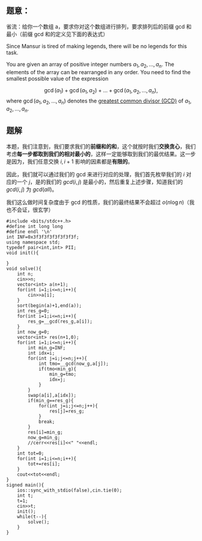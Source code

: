 ## 题意：
省流：给你一个数组 a，要求你对这个数组进行排列，要求排列后的前缀 gcd 和最小（前缀 gcd 和的定义见下面的表达式）


Since Mansur is tired of making legends, there will be no legends for this task.

You are given an array of positive integer numbers $a_1, a_2, \ldots, a_n$. The elements of the array can be rearranged in any order. You need to find the smallest possible value of the expression

$$
\gcd(a_1) + \gcd(a_1, a_2) + \ldots + \gcd(a_1, a_2, \ldots, a_n),
$$
 where $\gcd(a_1, a_2, \ldots, a_n)$ denotes the [greatest common divisor (GCD)](https://en.wikipedia.org/wiki/Greatest_common_divisor) of $a_1, a_2, \ldots, a_n$.

## 题解
本题，我们注意到，我们要求我们的**前缀和的和**，这个就按时我们**交换贪心**，我们考虑**每一步都取到我们的相对最小的**，这样一定能够取到我们的最优结果。这一步是因为，我们任意交换 $i,i+1$ 影响的因素都是**有限的**。

因此，我们就可以通过我们的 gcd 来进行对应的处理，我们首先枚举我们的 $i$ 对应的一个 $j$，是的我们的 $gcd(i,j)$ 是最小的，然后重复上述步骤，知道我们的 $gcd(i,j)$ 为 $gcd(all)$。

我们这么做时间复杂度由于 gcd 的性质，我们的最终结果不会超过 $o(n\log n)$（我也不会证，很玄学）

```
#include <bits/stdc++.h>
#define int long long
#define endl '\n'
int INF=0x3f3f3f3f3f3f3f3f;
using namespace std;
typedef pair<int,int> PII;
void init(){
    
}
void solve(){
    int n;
    cin>>n;
    vector<int> a(n+1);
    for(int i=1;i<=n;i++){
        cin>>a[i];
    }
    sort(begin(a)+1,end(a));
    int res_g=0;
    for(int i=1;i<=n;i++){
        res_g=__gcd(res_g,a[i]);
    }
    int now_g=0;
    vector<int> res(n+1,0);
    for(int i=1;i<=n;i++){
        int min_g=INF;
        int idx=i;
        for(int j=i;j<=n;j++){
            int tmo=__gcd(now_g,a[j]);
            if(tmo<min_g){
                min_g=tmo;
                idx=j;
            }
        }
        swap(a[i],a[idx]);
        if(min_g==res_g){
            for(int j=i;j<=n;j++){
                res[j]=res_g;
            }
            break;
        }
        res[i]=min_g;
        now_g=min_g;
        //cerr<<res[i]<<" "<<endl;
    }
    int tot=0;
    for(int i=1;i<=n;i++){
        tot+=res[i];
    }
    cout<<tot<<endl;
}
signed main(){
    ios::sync_with_stdio(false),cin.tie(0);
    int t;
    t=1;
    cin>>t;
    init();
    while(t--){
        solve();
    }
}
```
